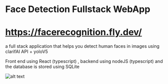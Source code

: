 # Face Detection Fullstack WebApp

# https://facerecognition.fly.dev/

a full stack application that helps you detect human faces in images using clarifAI API + yoloV5 

Front end using React (typescript) , backend using nodeJS (typescript) and the database is stored using SQLite


![alt text](https://lh3.googleusercontent.com/u/0/drive-viewer/AFDK6gNbLPaXldT9YKd1FytlZHlRm1CTu-1WiSe2na-IwivlfMsn6Pa2oUfyDPlo4tAbNPF36Qism3gnhdO7JsarVmbKkEnMhw=w1920-h969)
